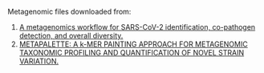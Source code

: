 Metagenomic files downloaded from:
1. [A metagenomics workflow for SARS-CoV-2 identification, co-pathogen detection, and overall diversity.](https://www.sciencedirect.com/science/article/pii/S1386653221002924#sec0019)
2. [METAPALETTE: A k-MER PAINTING APPROACH FOR METAGENOMIC TAXONOMIC PROFILING AND QUANTIFICATION OF NOVEL STRAIN VARIATION.](https://arxiv.org/pdf/1602.05328v1.pdf)
